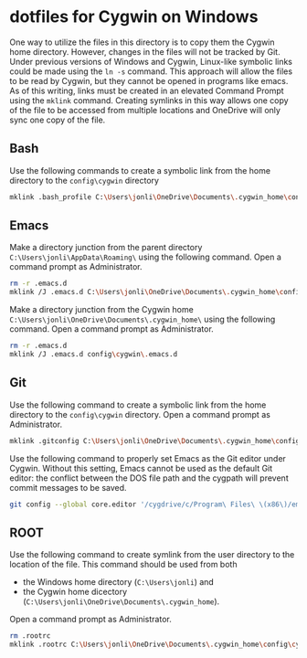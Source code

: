 # dotfiles for Cygwin on Windows
One way to utilize the files in this directory is to copy them  the Cygwin home directory. However, changes in the files will not be tracked by Git. Under previous versions of Windows and Cygwin, Linux-like symbolic links could be made using the `ln -s` command. This approach will allow the files to be read by Cygwin, but they cannot be opened in programs like emacs. As of this writing, links must be created in an elevated Command Prompt using the `mklink` command. Creating symlinks in this way allows one copy of the file to be accessed from multiple locations and OneDrive will only sync one copy of the file.

## Bash
Use the following commands to create a symbolic link from the home directory to the `config\cygwin` directory
```bash
mklink .bash_profile C:\Users\jonli\OneDrive\Documents\.cygwin_home\config\cygwin\.bash_profile
```

## Emacs
Make a directory junction from the parent directory `C:\Users\jonli\AppData\Roaming\` using the following command. Open a command prompt as Administrator.

```bash
rm -r .emacs.d
mklink /J .emacs.d C:\Users\jonli\OneDrive\Documents\.cygwin_home\config\cygwin\.emacs.d
```
Make a directory junction from the Cygwin home `C:\Users\jonli\OneDrive\Documents\.cygwin_home\` using the following command. Open a command prompt as Administrator.

```bash
rm -r .emacs.d
mklink /J .emacs.d config\cygwin\.emacs.d
```
## Git
Use the following command to create a symbolic link from the home directory to the `config\cygwin` directory. Open a command prompt as Administrator.
```bash
mklink .gitconfig C:\Users\jonli\OneDrive\Documents\.cygwin_home\config\cygwin\.gitconfig
```
Use the following command to properly set Emacs as the Git editor under Cygwin. Without this setting, Emacs cannot be used as the default Git editor: the conflict between the DOS file path and the cygpath will prevent commit messages to be saved.
```bash
git config --global core.editor '/cygdrive/c/Program\ Files\ \(x86\)/emacs-25.1-i686-w64-mingw32/bin/emacs.exe `cygpath --windows ${1}` && set'
```

## ROOT
Use the following command to create symlink from the user directory to the location of the file. This command should be used from both
* the Windows home directory (`C:\Users\jonli`) and 
* the Cygwin home dicectory (`C:\Users\jonli\OneDrive\Documents\.cygwin_home`).

Open a command prompt as Administrator.
```bash
rm .rootrc
mklink .rootrc C:\Users\jonli\OneDrive\Documents\.cygwin_home\config\cygwin\.rootrc
```
